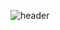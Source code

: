 ![header](https://capsule-render.vercel.app/api?type=cylinder&height=150&text=Hello!&desc=🍀soojeong's%20github🍀&reversal=true&fontSize=60&animation=twinkling&FontAlignY=center&descAlignY=80&color=gradient&customColorList=23&fontColor=ffffff)
